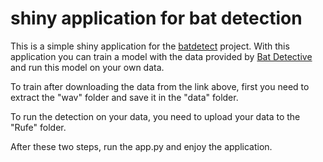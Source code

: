 # shiny application for bat detection

This is a simple shiny application for the [batdetect](https://github.com/macaodha/batdetect) project. With this application you can train a model with the data provided by [Bat Detective](http://visual.cs.ucl.ac.uk/pubs/batDetective/) and run this model on your own data.

To train after downloading the data from the link above, first you need to extract the "wav" folder and save it in the "data" folder.

To run the detection on your data, you need to upload your data to the "Rufe" folder.

After these two steps, run the app.py and enjoy the application.
